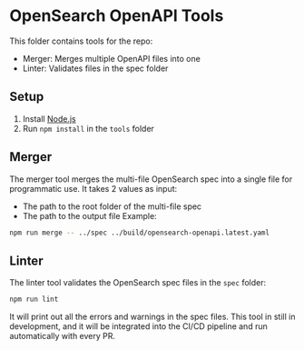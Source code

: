 # OpenSearch OpenAPI Tools
This folder contains tools for the repo:
- Merger: Merges multiple OpenAPI files into one
- Linter: Validates files in the spec folder

## Setup
1. Install [Node.js](https://nodejs.org/en/learn/getting-started/how-to-install-nodejs)
2. Run `npm install` in the `tools` folder

## Merger
The merger tool merges the multi-file OpenSearch spec into a single file for programmatic use. It takes 2 values as input:
- The path to the root folder of the multi-file spec
- The path to the output file
Example:
```bash
npm run merge -- ../spec ../build/opensearch-openapi.latest.yaml
```

## Linter
The linter tool validates the OpenSearch spec files in the `spec` folder:
```bash
npm run lint
```
It will print out all the errors and warnings in the spec files. This tool in still in development, and it will be integrated into the CI/CD pipeline and run automatically with every PR.
```